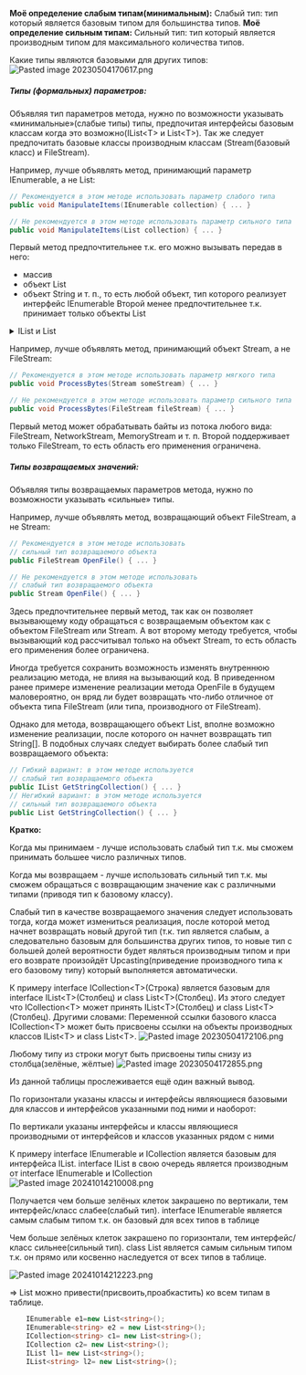 **Моё определение слабым типам(минимальным):**
Слабый тип: тип который является базовым типом для большинства типов.
**Моё определение сильным типам:**
Сильный тип: тип который является производным типом для максимального количества типов.

Какие типы являются базовыми для других типов:
![Pasted image 20230504170617.png](/img/user/Files/Image/Pasted%20image%2020230504170617.png)

##### Типы (формальных) параметров:
Объявляя тип параметров метода, нужно по возможности указывать «минимальные»(слабые типы) типы, предпочитая интерфейсы базовым классам когда это возможно(IList\<T> и List\<T>). Так же следует предпочитать базовые классы производным классам (Stream(базовый класс) и FileStream).

Например, лучше объявлять метод, принимающий параметр IEnumerable, а не List:
```csharp
// Рекомендуется в этом методе использовать параметр слабого типа 
public void ManipulateItems(IEnumerable collection) { ... } 

// Не рекомендуется в этом методе использовать параметр сильного типа 
public void ManipulateItems(List collection) { ... }
```
Первый метод предпочтительнее т.к. его можно вызывать передав в него:
- массив
- объект List
- объект String и т. п., 
то есть любой объект, тип которого реализует интерфейс IEnumerable
Второй менее предпочтительнее т.к. принимает только объекты List


<details> 
  <summary>IList и List</summary>
Если нужно принимать список (а не просто любой перечислимый объект), нужно объявлять тип параметра как IList, в то время как типа List лучше избегать. Именно такой подход позволит вызывающему коду передавать массивы и другие объекты, тип которых реализует IList.
</details>

Например, лучше объявлять метод, принимающий объект Stream, а не FileStream:

```csharp
// Рекомендуется в этом методе использовать параметр мягкого типа 
public void ProcessBytes(Stream someStream) { ... } 

// Не рекомендуется в этом методе использовать параметр сильного типа 
public void ProcessBytes(FileStream fileStream) { ... }
```

Первый метод может обрабатывать байты из потока любого вида: FileStream, NetworkStream, MemoryStream и т. п. Второй поддерживает только FileStream, то есть область его применения ограничена.

##### Типы возвращаемых значений:
Объявляя типы возвращаемых параметров метода, нужно по возможности указывать «сильные» типы.

Например, лучше объявлять метод, возвращающий объект FileStream, а не Stream:
```csharp
// Рекомендуется в этом методе использовать 
// сильный тип возвращаемого объекта 
public FileStream OpenFile() { ... } 

// Не рекомендуется в этом методе использовать 
// слабый тип возвращаемого объекта 
public Stream OpenFile() { ... }
```
Здесь предпочтительнее первый метод, так как он позволяет вызывающему коду обращаться с возвращаемым объектом как с объектом FileStream или Stream. А вот второму методу требуется, чтобы вызывающий код рассчитывал только на объект Stream, то есть область его применения более ограничена.



Иногда требуется сохранить возможность изменять внутреннюю реализацию метода, не влияя на вызывающий код. В приведенном ранее примере изменение реализации метода OpenFile в будущем маловероятно, он вряд ли будет возвращать что-либо отличное от объекта типа FileStream (или типа, производного от FileStream). 

Однако для метода, возвращающего объект List, вполне возможно изменение реализации, после которого он начнет возвращать тип String[]. 
В подобных случаях следует выбирать более слабый тип возвращаемого объекта:

```csharp
// Гибкий вариант: в этом методе используется 
// слабый тип возвращаемого объекта 
public IList GetStringCollection() { ... } 
// Негибкий вариант: в этом методе используется 
// сильный тип возвращаемого объекта 
public List GetStringCollection() { ... }
```


**Кратко:**

Когда мы принимаем - лучше использовать слабый тип т.к. мы сможем принимать большее число различных типов.

Когда мы возвращаем - лучше использовать сильный тип т.к. мы сможем обращаться с возвращающим значение как с различными типами (приводя тип к базовому классу).

Слабый тип в качестве возвращаемого значения следует использовать тогда, когда может измениться реализация, после которой метод начнет возвращать новый другой тип (т.к. тип является слабым, а следовательно базовым для большинства других типов, то новые тип с большей долей вероятности будет являться производным типом и при его возврате произойдёт Upcasting(приведение производного типа к его базовому типу) который выполняется автоматически.


К примеру interface ICollection\<Т>(Строка) является базовым для  interface IList\<T>(Столбец) и class List\<T>(Столбец). Из этого следует что ICollection\<T> может принять IList\<T>(Столбец) и class List\<T>(Столбец). Другими словами: Переменной ссылки базового класса ICollection\<T> может быть присвоены ссылки на объекты производных классов IList\<T> и class List\<T>.
![Pasted image 20230504172106.png](/img/user/Files/Image/Pasted%20image%2020230504172106.png)

Любому типу из строки могут быть присвоены типы снизу из столбца(зелёные, жёлтые)
![Pasted image 20230504172855.png](/img/user/Files/Image/Pasted%20image%2020230504172855.png)

Из данной таблицы прослеживается ещё один важный вывод. 

По горизонтали указаны классы и интерфейсы являющиеся базовыми для классов и интерфейсов указанными под ними и наоборот:

По вертикали указаны интерфейсы и классы являющиеся производными от интерфейсов и классов указанных рядом с ними


К примеру interface IEnumerable и ICollection является базовым для интерфейса IList.
interface IList в свою очередь является производным от interface IEnumerable и ICollection
![Pasted image 20241014210008.png](/img/user/Files/Image/Pasted%20image%2020241014210008.png)

Получается чем больше зелёных клеток закрашено по вертикали, тем интерфейс/класс  слабее(слабый тип). interface IEnumerable является самым слабым типом т.к. он базовый для всех типов в таблице

Чем больше зелёных клеток закрашено по горизонтали, тем интерфейс/класс сильнее(сильный тип). class List является самым сильным типом т.к. он прямо или косвенно наследуется от всех типов в таблице.

![Pasted image 20241014212223.png](/img/user/Files/Image/Pasted%20image%2020241014212223.png)

=> List можно привести(присвоить,проабкастить) ко всем типам в таблице.

```csharp
	IEnumerable e1=new List<string>();
	IEnumerable<string> e2 = new List<string>();
	ICollection<string> c1= new List<string>();
	ICollection c2= new List<string>();
	IList l1= new List<string>();
	IList<string> l2= new List<string>();
```

